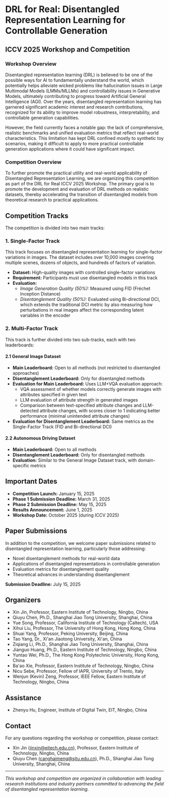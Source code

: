 # DRL for Real: Disentangled Representation Learning for Controllable Generation

## ICCV 2025 Workshop and Competition

### Workshop Overview

Disentangled representation learning (DRL) is believed to be one of the possible ways for AI to fundamentally understand the world, which potentially helps alleviate wicked problems like hallucination issues in Large Multimodal Models (LMMs/MLLMs) and controllability issues in Generative Models, ultimately contributing to progress toward Artificial General Intelligence (AGI). Over the years, disentangled representation learning has garnered significant academic interest and research contributions, recognized for its ability to improve model robustness, interpretability, and controllable generation capabilities.

However, the field currently faces a notable gap: the lack of comprehensive, realistic benchmarks and unified evaluation metrics that reflect real-world characteristics. This limitation has kept DRL confined mostly to synthetic toy scenarios, making it difficult to apply to more practical controllable generation applications where it could have significant impact.

### Competition Overview

To further promote the practical utility and real-world applicability of Disentangled Representation Learning, we are organizing this competition as part of the DRL for Real ICCV 2025 Workshop. The primary goal is to promote the development and evaluation of DRL methods on realistic datasets, thereby accelerating the transition of disentangled models from theoretical research to practical applications.

## Competition Tracks

The competition is divided into two main tracks:

### 1. Single-Factor Track

This track focuses on disentangled representation learning for single-factor variations in images. The dataset includes over 10,000 images covering multiple scenes, dozens of objects, and hundreds of factors of variation.

- **Dataset:** High-quality images with controlled single-factor variations
- **Requirement:** Participants must use disentangled models in this track
- **Evaluation:**
  - *Image Generation Quality (50%):* Measured using FID (Fréchet Inception Distance)
  - *Disentanglement Quality (50%):* Evaluated using Bi-directional DCI, which extends the traditional DCI metric by also measuring how perturbations in real images affect the corresponding latent variables in the encoder

### 2. Multi-Factor Track

This track is further divided into two sub-tracks, each with two leaderboards:

#### 2.1 General Image Dataset

- **Main Leaderboard:** Open to all methods (not restricted to disentangled approaches)
- **Disentanglement Leaderboard:** Only for disentangled methods
- **Evaluation for Main Leaderboard:** Uses LLM+VQA evaluation approach:
  - VQA assessment of whether models correctly generate images with attributes specified in given text
  - LLM evaluation of attribute strength in generated images
  - Comparison between text-specified attribute changes and LLM-detected attribute changes, with scores closer to 1 indicating better performance (minimal unintended attribute changes)
- **Evaluation for Disentanglement Leaderboard:** Same metrics as the Single-Factor Track (FID and Bi-directional DCI)

#### 2.2 Autonomous Driving Dataset

- **Main Leaderboard:** Open to all methods
- **Disentanglement Leaderboard:** Only for disentangled methods
- **Evaluation:** Similar to the General Image Dataset track, with domain-specific metrics

## Important Dates

- **Competition Launch:** January 15, 2025
- **Phase 1 Submission Deadline:** March 31, 2025
- **Phase 2 Submission Deadline:** May 15, 2025
- **Results Announcement:** June 1, 2025
- **Workshop Date:** October 2025 (during ICCV 2025)

## Paper Submissions

In addition to the competition, we welcome paper submissions related to disentangled representation learning, particularly those addressing:

- Novel disentanglement methods for real-world data
- Applications of disentangled representations in controllable generation
- Evaluation metrics for disentanglement quality
- Theoretical advances in understanding disentanglement

**Submission Deadline:** July 15, 2025

## Organizers

- Xin Jin, Professor, Eastern Institute of Technology, Ningbo, China
- Qiuyu Chen, Ph.D., Shanghai Jiao Tong University, Shanghai, China
- Yue Song, Professor, California Institute of Technology (Caltech), USA
- Xihui Liu, Professor, The University of Hong Kong, Hong Kong, China
- Shuai Yang, Professor, Peking University, Beijing, China
- Tao Yang, Dr., Xi'an Jiaotong University, Xi'an, China
- Ziqiang Li, Ph.D., Shanghai Jiao Tong University, Shanghai, China
- Jianguo Huang, Ph.D., Eastern Institute of Technology, Ningbo, China
- Yuntao Wei, Ph.D., The Hong Kong Polytechnic University, Hong Kong, China
- Ba'ao Xie, Professor, Eastern Institute of Technology, Ningbo, China
- Nicu Sebe, Professor, Fellow of IAPR, University of Trento, Italy
- Wenjun (Kevin) Zeng, Professor, IEEE Fellow, Eastern Institute of Technology, Ningbo, China

## Assistance

- Zhenyu Hu, Engineer, Institute of Digital Twin, EIT, Ningbo, China

## Contact

For any questions regarding the workshop or competition, please contact:
- Xin Jin (jinxin@eitech.edu.cn), Professor, Eastern Institute of Technology, Ningbo, China
- Qiuyu Chen (canghaimeng@sjtu.edu.cn), Ph.D., Shanghai Jiao Tong University, Shanghai, China

---

*This workshop and competition are organized in collaboration with leading research institutions and industry partners committed to advancing the field of disentangled representation learning.*
